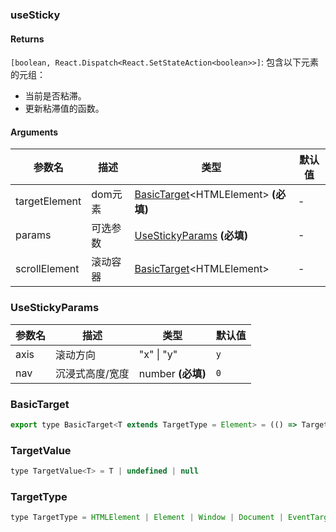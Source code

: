 ### useSticky

#### Returns

`[boolean, React.Dispatch<React.SetStateAction<boolean>>]`: 包含以下元素的元组：

- 当前是否粘滞。
- 更新粘滞值的函数。

#### Arguments

| 参数名        | 描述     | 类型                                                      | 默认值 |
| ------------- | -------- | --------------------------------------------------------- | ------ |
| targetElement | dom元素  | [BasicTarget](#BasicTarget)&lt;HTMLElement&gt; **(必填)** | -      |
| params        | 可选参数 | [UseStickyParams](#UseStickyParams) **(必填)**            | -      |
| scrollElement | 滚动容器 | [BasicTarget](#BasicTarget)&lt;HTMLElement&gt;            | -      |

### UseStickyParams

| 参数名 | 描述            | 类型              | 默认值 |
| ------ | --------------- | ----------------- | ------ |
| axis   | 滚动方向        | "x" \| "y"        | `y`    |
| nav    | 沉浸式高度/宽度 | number **(必填)** | `0`    |

### BasicTarget

```js
export type BasicTarget<T extends TargetType = Element> = (() => TargetValue<T>) | TargetValue<T> | MutableRefObject<TargetValue<T>>
```

### TargetValue

```js
type TargetValue<T> = T | undefined | null
```

### TargetType

```js
type TargetType = HTMLElement | Element | Window | Document | EventTarget
```
